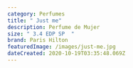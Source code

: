 ```yaml
---
category: Perfumes
title: " Just me"
description: Perfume de Mujer
size: " 3.4 EDP SP  "
brand: Paris Hilton
featuredImage: /images/just-me.jpg
dateCreated: 2020-10-19T03:35:48.069Z
---
```


